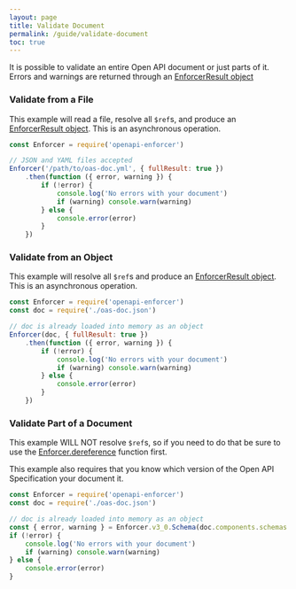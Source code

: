 ```yaml
---
layout: page
title: Validate Document
permalink: /guide/validate-document
toc: true
---
```


It is possible to validate an entire Open API document or just parts of it. Errors and warnings are returned through an [EnforcerResult object](./enforcer-result)

### Validate from a File

This example will read a file, resolve all `$ref`s, and produce an [EnforcerResult object](./enforcer-result). This is an asynchronous operation.

```js
const Enforcer = require('openapi-enforcer')

// JSON and YAML files accepted
Enforcer('/path/to/oas-doc.yml', { fullResult: true })
    .then(function ({ error, warning }) {
        if (!error) {
            console.log('No errors with your document')
            if (warning) console.warn(warning)
        } else {
            console.error(error)
        }
    })
```

### Validate from an Object

This example will resolve all `$ref`s and produce an [EnforcerResult object](./enforcer-result). This is an asynchronous operation.

```js
const Enforcer = require('openapi-enforcer')
const doc = require('./oas-doc.json')

// doc is already loaded into memory as an object
Enforcer(doc, { fullResult: true })
    .then(function ({ error, warning }) {
        if (!error) {
            console.log('No errors with your document')
            if (warning) console.warn(warning)
        } else {
            console.error(error)
        }
    })
```

### Validate Part of a Document

This example WILL NOT resolve `$ref`s, so if you need to do that be sure to use the [Enforcer.dereference](../api/#enforcerdereference) function first.

This example also requires that you know which version of the Open API Specification your document it.

```js
const Enforcer = require('openapi-enforcer')
const doc = require('./oas-doc.json')

// doc is already loaded into memory as an object
const { error, warning } = Enforcer.v3_0.Schema(doc.components.schemas.Cat)
if (!error) {
    console.log('No errors with your document')
    if (warning) console.warn(warning)
} else {
    console.error(error)
}
```
